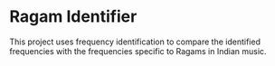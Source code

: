 # Ragam Identifier 

This project uses frequency identification to compare the identified frequencies with the frequencies specific to Ragams in Indian music. 

